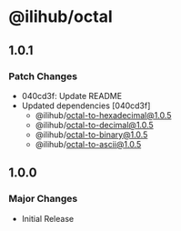 # @ilihub/octal

## 1.0.1

### Patch Changes

- 040cd3f: Update README
- Updated dependencies [040cd3f]
  - @ilihub/octal-to-hexadecimal@1.0.5
  - @ilihub/octal-to-decimal@1.0.5
  - @ilihub/octal-to-binary@1.0.5
  - @ilihub/octal-to-ascii@1.0.5

## 1.0.0

### Major Changes

- Initial Release
